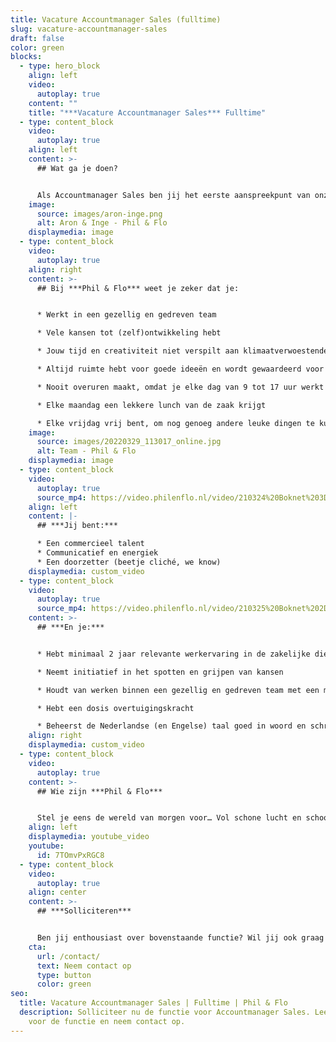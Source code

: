 ```yaml
---
title: Vacature Accountmanager Sales (fulltime)
slug: vacature-accountmanager-sales
draft: false
color: green
blocks:
  - type: hero_block
    align: left
    video:
      autoplay: true
    content: ""
    title: "***Vacature Accountmanager Sales*** Fulltime"
  - type: content_block
    video:
      autoplay: true
    align: left
    content: >-
      ## Wat ga je doen?


      Als Accountmanager Sales ben jij het eerste aanspreekpunt van onze klanten. Dankzij jou komen we aan tafel bij de gaafste bedrijven die goed bij onze visie passen. Samen met jou en het team zijn we constant op zoek naar manieren om nieuwe klanten aan ons te binden. Je bent in staat om een winnende offerte te schrijven en mee te werken aan het winnen van tenders/aanbestedingen. Hiervoor vragen we commercieel talent dat op tactisch en strategisch niveau mee kan denken met een klant. Je weet de klant te overtuigen met realistische verkoopmethoden en verkoopt onze video's, 2D animaties, 3D animaties en Virtual Reality films, door je creativiteit en commerciële talent te combineren. Alles om grote impact voor onze klanten te behalen.
    image:
      source: images/aron-inge.png
      alt: Aron & Inge - Phil & Flo
    displaymedia: image
  - type: content_block
    video:
      autoplay: true
    align: right
    content: >-
      ## Bij ***Phil & Flo*** weet je zeker dat je:


      * Werkt in een gezellig en gedreven team

      * Vele kansen tot (zelf)ontwikkeling hebt

      * Jouw tijd en creativiteit niet verspilt aan klimaatverwoestende organisaties

      * Altijd ruimte hebt voor goede ideeën en wordt gewaardeerd voor je inzet

      * Nooit overuren maakt, omdat je elke dag van 9 tot 17 uur werkt

      * Elke maandag een lekkere lunch van de zaak krijgt

      * Elke vrijdag vrij bent, om nog genoeg andere leuke dingen te kunnen ondernemen
    image:
      source: images/20220329_113017_online.jpg
      alt: Team - Phil & Flo
    displaymedia: image
  - type: content_block
    video:
      autoplay: true
      source_mp4: https://video.philenflo.nl/video/210324%20Boknet%203D%20animatie%20-%20Phil%20en%20Flo%20creative%20studio.mp4
    align: left
    content: |-
      ## ***Jij bent:***

      * Een commercieel talent
      * Communicatief en energiek
      * Een doorzetter (beetje cliché, we know)
    displaymedia: custom_video
  - type: content_block
    video:
      autoplay: true
      source_mp4: https://video.philenflo.nl/video/210325%20Boknet%202D%20kunst%20-%20Phil%20en%20Flo%202D%20animaties.mp4
    content: >-
      ## ***En je:***


      * Hebt minimaal 2 jaar relevante werkervaring in de zakelijke dienstverlening

      * Neemt initiatief in het spotten en grijpen van kansen

      * Houdt van werken binnen een gezellig en gedreven team met een missie

      * Hebt een dosis overtuigingskracht

      * Beheerst de Nederlandse (en Engelse) taal goed in woord en schrift
    align: right
    displaymedia: custom_video
  - type: content_block
    video:
      autoplay: true
    content: >-
      ## Wie zijn ***Phil & Flo***


      Stel je eens de wereld van morgen voor… Vol schone lucht en schoon water. Waar alle kinderen naar school kunnen en waar elk mens toegang heeft tot de beste zorg. Omdat te bereiken zetten we onze creativiteit in voor de sectoren die in onze ogen het verschil gaan maken; Innovatieve Technologie, zorg, duurzame energie, onderwijs, goede doelen en fair food. Wat denk jij? Vertel het ons. Zodat we samen de stappen kunnen zetten die nu nodig zijn. Met onze creativiteit en het meest krachtige communicatiemiddel dat onze voorouders al gebruikten: visualisatie. In het verleden met grotschilderingen en handgebaren, nu met waanzinnige [3D animaties](https://www.philenflo.nl/3-d-animatie-laten-maken/), [Virtual Reality](https://www.philenflo.nl/oplossingen/virtual-reality/) en [interactieve video’s](https://www.philenflo.nl/oplossingen/interactieve-video/). Samen met jou vormen wij het beste en leukste team, voor een snelle transitie naar een mooie toekomst. ***Wij zijn Phil & Flo, wij verbeelden de wereld van morgen***.
    align: left
    displaymedia: youtube_video
    youtube:
      id: 7TOmvPxRGC8
  - type: content_block
    video:
      autoplay: true
    align: center
    content: >-
      ## ***Solliciteren***


      Ben jij enthousiast over bovenstaande functie? Wil jij ook graag werken in ons hechte team en bijdragen aan een betere wereld? Solliciteer dan snel door je CV en motivatie (in video- of briefvorm) op te sturen. Heb je vragen, dan kan je ons altijd even bellen. Hopelijk tot binnenkort!
    cta:
      url: /contact/
      text: Neem contact op
      type: button
      color: green
seo:
  title: Vacature Accountmanager Sales | Fulltime | Phil & Flo
  description: Solliciteer nu de functie voor Accountmanager Sales. Lees hier meer
    voor de functie en neem contact op.
---
```

